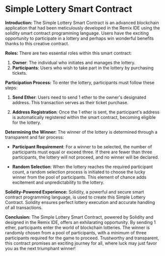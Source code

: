 # Simple Lottery Smart Contract

**Introduction:**
The Simple Lottery Smart Contract is an advanced blockchain application that had been meticulously developed in the Remix IDE using the solidity smart contract programming language. Users have the exciting opportunity to participate in a lottery and perhaps win wonderful benefits thanks to this creative contract.

**Roles:**
There are two essential roles within this smart contract:

1. **Owner**: The individual who initiates and manages the lottery.
2. **Participants**: Users who wish to take part in the lottery by purchasing tickets.

**Participation Process:**
To enter the lottery, participants must follow these steps:

1. **Send Ether**: Users need to send 1 ether to the owner's designated address. This transaction serves as their ticket purchase.

2. **Address Registration**: Once the 1 ether is sent, the participant's address is automatically registered within the smart contract, becoming eligible for the lottery.

**Determining the Winner:**
The winner of the lottery is determined through a transparent and fair process:

- **Participant Requirement**: For a winner to be selected, the number of participants must equal or exceed three. If there are fewer than three participants, the lottery will not proceed, and no winner will be declared.

- **Random Selection**: When the lottery reaches the required participant count, a random selection process is initiated to choose the lucky winner from the pool of participants. This element of chance adds excitement and unpredictability to the lottery.

**Solidity-Powered Experience:**
Solidity, a powerful and secure smart contract programming language, is used to create this Simple Lottery Contract. Solidity ensures perfect lottery execution and accurate handling of all transactions.

**Conclusion:**
The Simple Lottery Smart Contract, powered by Solidity and designed in the Remix IDE, offers an exhilarating opportunity. By sending 1 ether, participants enter the world of blockchain lotteries. The winner is randomly chosen from a pool of participants, with a minimum of three participants required for the game to proceed. Trustworthy and transparent, this contract promises an exciting journey for all, where luck may just favor you as the next triumphant winner!
